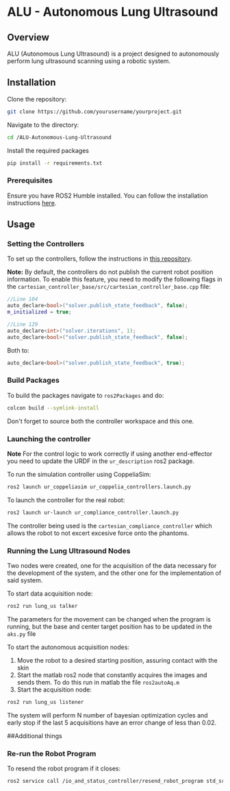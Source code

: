 # ALU - Autonomous Lung Ultrasound

## Overview
ALU (Autonomous Lung Ultrasound) is a project designed to autonomously perform lung ultrasound scanning using a robotic system.

## Installation

Clone the repository:
```bash
git clone https://github.com/yourusername/yourproject.git
```
Navigate to the directory:
```bash
cd /ALU-Autonomous-Lung-Ultrasound
```
Install the required packages
```bash
pip install -r requirements.txt
```

### Prerequisites
Ensure you have ROS2 Humble installed. You can follow the installation instructions [here](https://docs.ros.org/en/humble/Installation.html).

## Usage

### Setting the Controllers

To set up the controllers, follow the instructions in [this repository](https://github.com/fzi-forschungszentrum-informatik/cartesian_controllers).

**Note:** By default, the controllers do not publish the current robot position information. To enable this feature, you need to modify the following flags in the `cartesian_controller_base/src/cartesian_controller_base.cpp` file:

```cpp
//Line 104
auto_declare<bool>("solver.publish_state_feedback", false);
m_initialized = true;

//Line 129
auto_declare<int>("solver.iterations", 1);
auto_declare<bool>("solver.publish_state_feedback", false);
```
Both to:
```cpp
auto_declare<bool>("solver.publish_state_feedback", true);
```

### Build Packages
To build the packages navigate to `ros2Packages` and do:
```bash
colcon build --symlink-install
```
Don't forget to source both the controller workspace and this one.

### Launching the controller

**Note** For the control logic to work correctly if using another end-effector you need to update the URDF in the `ur_description` ros2 package.

To run the simulation controller using CoppeliaSim:
```bash
ros2 launch ur_coppeliasim ur_coppelia_controllers.launch.py
```

To launch the controller for the real robot:
```bash
ros2 launch ur-launch ur_compliance_controller.launch.py
```
The controller being used is the `cartesian_compliance_controller` which allows the robot to not excert excesive force onto the phantoms.

### Running the Lung Ultrasound Nodes
Two nodes were created, one for the acquisition of the data necessary for the development of the system, and the other one for the implementation of said system.

To start data acquisition node:
```bash
ros2 run lung_us talker
```
The parameters for the movement can be changed when the program is running, but the base and center target position has to be updated in the `aks.py` file

To start the autonomous acquisition nodes:
1. Move the robot to a desired starting position, assuring contact with the skin
2. Start the matlab ros2 node that constantly acquires the images and sends them. To do this run in matlab the file `ros2autoAq.m`
3. Start the acquisition node:
```bash
ros2 run lung_us listener
```
The system will perform N number of bayesian optimization cycles and early stop if the last 5 acquisitions have an error change of less than 0.02.


##Additional things

### Re-run the Robot Program
To resend the robot program if it closes:
```bash
ros2 service call /io_and_status_controller/resend_robot_program std_srvs/srv/Trigger {}
```






